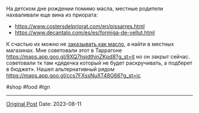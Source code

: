 На детском дне рождении помимо масла, местные родители нахваливали еще вина из приората:
- https://www.costersdelpriorat.com/en/pissarres.html
- https://www.decantalo.com/es/es/formiga-de-vellut.html

К счастью их можно не [заказывать как масло,](1376.md) а найти в местных магазинах. Мне советовали этот в Таррагоне https://maps.app.goo.gl/8XQ7hsjdthinZKpd8?g_st=it но он закрыт сейчас. советовали тк там «дядечка который не будет раскручивать, а подберет в бюджет». Нашел альтернативный рядом https://maps.app.goo.gl/ccs7FXssNuXT48G66?g_st=ic

#shop #food #tgn

---
[Original Post](https://t.me/lev2tarragona/1438)
Date: 2023-08-11
